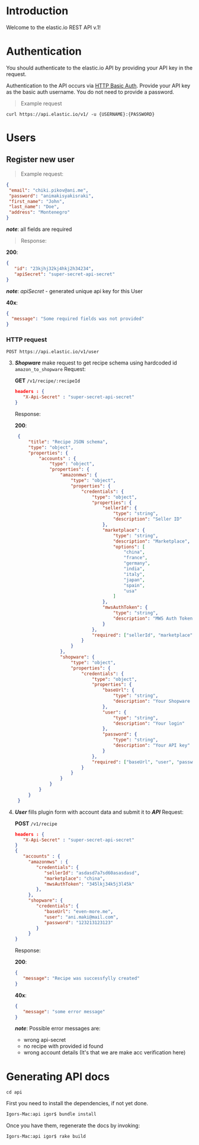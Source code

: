 # Introduction

Welcome to the elastic.io REST API v.1!

# Authentication

You should authenticate to the elastic.io API by providing your API key in the request.

Authentication to the API occurs via [HTTP Basic Auth](http://en.wikipedia.org/wiki/Basic_access_authentication). Provide your API key as the basic auth username. You do not need to provide a password.
> Example request

   ```curl 
   curl https://api.elastic.io/v1/ -u {USERNAME}:{PASSWORD}
   ```


# Users

## Register new user     

> Example request:
   
   ```json
  {
    "email": "chiki.pikov@ani.me",
    "password": "animakisyakisraki",
    "first_name": "John",
    "last_name": "Doe",
    "address": "Montenegro"
  }
   ```
   
   **_note_**: all fields are required 
   
> Response:
   
   **200**:
   
   ```json
   {
      "id": "23kjhj32kj4hkj2h34234",
      "apiSecret": "super-secret-api-secret" 
   }
   ```
   **_note_**: _apiSecret_ - generated unique api key for this User
   
   **40x**:
   
   ```json
   {
     "message": "Some required fields was not provided"
   }
   ```
   
### HTTP request

`POST https://api.elastic.io/v1/user`

3. **_Shopware_** make request to get recipe schema using hardcoded id `amazon_to_shopware`
   Request:

   **__GET__** `/v1/recipe/:recipeId`
   
   ```json
   headers : {
      "X-Api-Secret" : "super-secret-api-secret"
   }
   ```
   
   Response:
   
   **200**:
   
   ```json
    {
        "title": "Recipe JSON schema",
        "type": "object",
        "properties": {
            "accounts" : {
                "type": "object",
                "properties": {
                    "amazonmws": {
                        "type": "object",
                        "properties": {
                            "credentials": {
                                "type": "object",
                                "properties": {
                                    "sellerId": {
                                        "type": "string",
                                        "description": "Seller ID"
                                    },
                                    "marketplace": {
                                        "type": "string",
                                        "description": "Marketplace",
                                        "options": [
                                            "china",
                                            "france",
                                            "germany",
                                            "india",
                                            "italy",
                                            "japan",
                                            "spain",
                                            "usa"
                                        ]
                                    },
                                    "mwsAuthToken": {
                                        "type": "string",
                                        "description": "MWS Auth Token"
                                    }
                                },
                                "required": ["sellerId", "marketplace"]
                            }
                        }
                    },
                    "shopware": {
                        "type": "object",
                        "properties": {
                            "credentials": {
                                "type": "object",
                                "properties": {
                                    "baseUrl": {
                                        "type": "string",
                                        "description": "Your Shopware domain"
                                    },
                                    "user": {
                                        "type": "string",
                                        "description": "Your login"
                                    },
                                    "password": {
                                        "type": "string",
                                        "description": "Your API key"
                                    }
                                },
                                "required": ["baseUrl", "user", "password"]
                            }
                        }
                    }
                }
            }
        }
    }
   ```
   
4. **_User_** fills plugin form with account data and submit it to **_API_**
   Request:

   **__POST__** `/v1/recipe`
   
   ```json
   headers : {
      "X-Api-Secret" : "super-secret-api-secret"
   }
   {
      "accounts" : {
      	"amazonmws" : {
           "credentials": {
              "sellerId": "asdasd7a7sd60asasdasd",
              "marketplace": "china",
              "mwsAuthToken": "345lkj34k5j3l45k"
           },
        },
        "shopware": {
           "credentials": {
              "baseUrl": "even-more.me",
              "user": "ani.maki@mail.com",
              "password": "123213123123"
           }
        }
   }
   ```
   
   Response:
   
   **200**:
   
   ```json
   {
      "message": "Recipe was successfylly created"
   }
   ```

   **40x**:
   
   ```json
   {
      "message": "some error message" 
   }
   ```
   **_note_**: Possible error messages are:
   - wrong api-secret
   - no recipe with provided id found
   - wrong account details (It's that we are make acc verification here)
 


# Generating API docs

``cd api``

First you need to install the dependencies, if not yet done.

````bash
Igors-Mac:api igor$ bundle install
````

Once you have them, regenerate the docs by invoking:

````bash
Igors-Mac:api igor$ rake build
````
